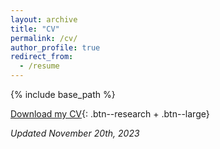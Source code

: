 ```yaml
---
layout: archive
title: "CV"
permalink: /cv/
author_profile: true
redirect_from:
  - /resume
---
```


{% include base_path %}

<a href="/papers/Alam_MdMoshiUl_CV.pdf" target="_blank"><i class="fa fa-download"></i> Download my CV</a>{: .btn--research + .btn--large}

*Updated November 20th, 2023*
